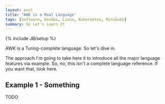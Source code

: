 ```yaml
---
layout: post
title: "AWK is a Real Language"
tags: [Software, DevOps, Linux, Kubernetes, Minikube]
summary: So Let's Learn It
---
```

{% include JB/setup %}

AWK is a Turing-complete language. So let's dive in.

The approach I'm going to take here it to introduce all the major language features via example. So, no, this isn't a complete language reference. If you want that, look here.

## Example 1 - Something

TODO
